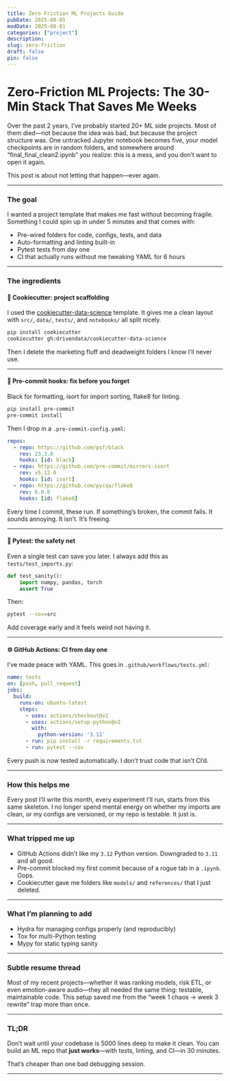 ```yaml
---
title: Zero Friction ML Projects Guide
pubDate: 2025-08-01
modDate: 2025-08-01
categories: ["project"]
description: 
slug: zero-friction
draft: false
pin: false
---
```

# Zero-Friction ML Projects: The 30-Min Stack That Saves Me Weeks

Over the past 2 years, I’ve probably started 20+ ML side projects. Most of them died—not because the idea was bad, but because the project structure was. One untracked Jupyter notebook becomes five, your model checkpoints are in random folders, and somewhere around “final\_final\_clean2.ipynb” you realize: this is a mess, and you don’t want to open it again.

This post is about not letting that happen—ever again.

---

### The goal

I wanted a project template that makes me fast without becoming fragile. Something I could spin up in under 5 minutes and that comes with:

* Pre-wired folders for code, configs, tests, and data
* Auto-formatting and linting built-in
* Pytest tests from day one
* CI that actually runs without me tweaking YAML for 6 hours

---

### The ingredients

#### 🧱 Cookiecutter: project scaffolding

I used the [cookiecutter-data-science](https://github.com/drivendata/cookiecutter-data-science) template. It gives me a clean layout with `src/`, `data/`, `tests/`, and `notebooks/` all split nicely.

```bash
pip install cookiecutter
cookiecutter gh:drivendata/cookiecutter-data-science
```

Then I delete the marketing fluff and deadweight folders I know I’ll never use.

---

#### 🧹 Pre-commit hooks: fix before you forget

Black for formatting, isort for import sorting, flake8 for linting.

```bash
pip install pre-commit
pre-commit install
```

Then I drop in a `.pre-commit-config.yaml`:

```yaml
repos:
  - repo: https://github.com/psf/black
    rev: 23.3.0
    hooks: [id: black]
  - repo: https://github.com/pre-commit/mirrors-isort
    rev: v5.12.0
    hooks: [id: isort]
  - repo: https://github.com/pycqa/flake8
    rev: 6.0.0
    hooks: [id: flake8]
```

Every time I commit, these run. If something’s broken, the commit fails. It sounds annoying. It isn’t. It’s freeing.

---

#### 🧪 Pytest: the safety net

Even a single test can save you later. I always add this as `tests/test_imports.py`:

```python
def test_sanity():
    import numpy, pandas, torch
    assert True
```

Then:

```bash
pytest --cov=src
```

Add coverage early and it feels weird not having it.

---

#### ⚙️ GitHub Actions: CI from day one

I’ve made peace with YAML. This goes in `.github/workflows/tests.yml`:

```yaml
name: tests
on: [push, pull_request]
jobs:
  build:
    runs-on: ubuntu-latest
    steps:
      - uses: actions/checkout@v2
      - uses: actions/setup-python@v2
        with:
          python-version: '3.11'
      - run: pip install -r requirements.txt
      - run: pytest --cov
```

Every push is now tested automatically. I don’t trust code that isn’t CI’d.

---

### How this helps me

Every post I’ll write this month, every experiment I’ll run, starts from this same skeleton. I no longer spend mental energy on whether my imports are clean, or my configs are versioned, or my repo is testable. It just is.

---

### What tripped me up

* GitHub Actions didn’t like my `3.12` Python version. Downgraded to `3.11` and all good.
* Pre-commit blocked my first commit because of a rogue tab in a `.ipynb`. Oops.
* Cookiecutter gave me folders like `models/` and `references/` that I just deleted.

---

### What I’m planning to add

* Hydra for managing configs properly (and reproducibly)
* Tox for multi-Python testing
* Mypy for static typing sanity

---

### Subtle resume thread

Most of my recent projects—whether it was ranking models, risk ETL, or even emotion-aware audio—they all needed the same thing: testable, maintainable code. This setup saved me from the “week 1 chaos → week 3 rewrite” trap more than once.

---

### TL;DR

Don’t wait until your codebase is 5000 lines deep to make it clean. You can build an ML repo that **just works**—with tests, linting, and CI—in 30 minutes.

That’s cheaper than one bad debugging session.

---

